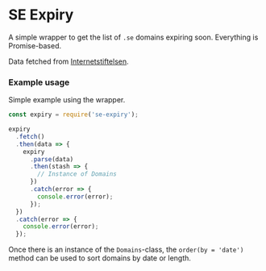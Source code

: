 # SE Expiry

A simple wrapper to get the list of `.se` domains expiring soon. Everything is Promise-based.

Data fetched from [Internetstiftelsen](https://internetstiftelsen.se/).

### Example usage

Simple example using the wrapper.

```javascript
const expiry = require('se-expiry');

expiry
  .fetch()
  .then(data => {
    expiry
      .parse(data)
      .then(stash => {
        // Instance of Domains
      })
      .catch(error => {
        console.error(error);
      });
  })
  .catch(error => {
    console.error(error);
  });
```

Once there is an instance of the `Domains`-class, the `order(by = 'date')` method can be used to sort domains by date or length.
